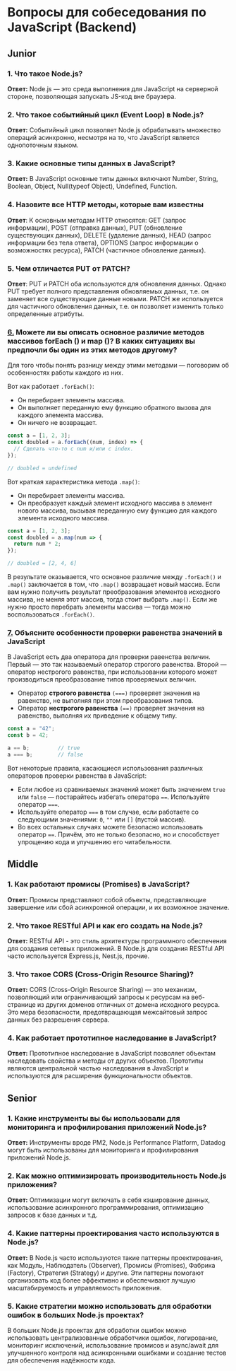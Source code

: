 # Вопросы для собеседования по JavaScript (Backend)

## Junior
### 1. Что такое Node.js?
**Ответ:** Node.js — это среда выполнения для JavaScript на серверной стороне, позволяющая запускать JS-код вне браузера.

### 2. Что такое событийный цикл (Event Loop) в Node.js?
**Ответ:** Событийный цикл позволяет Node.js обрабатывать множество операций асинхронно, несмотря на то, что JavaScript является однопоточным языком.

### 3. Какие основные типы данных в JavaScript?
**Ответ:** В JavaScript основные типы данных включают Number, String, Boolean, Object, Null(typeof Object), Undefined, Function.

### 4. Назовите все HTTP методы, которые вам известны
**Ответ**: К основным методам HTTP относятся: GET (запрос информации), POST (отправка данных), PUT (обновление существующих данных), DELETE (удаление данных), HEAD (запрос информации без тела ответа), OPTIONS (запрос информации о возможностях ресурса), PATCH (частичное обновление данных).

### 5. Чем отличается PUT от PATCH?
**Ответ**: PUT и PATCH оба используются для обновления данных. Однако PUT требует полного представления обновляемых данных, т.е. он заменяет все существующие данные новыми. PATCH же используется для частичного обновления данных, т.е. он позволяет изменить только определенные атрибуты.

### [6.](https://github.com/ninja-js/js-interview#13:~:text=%3B%20//%2010-,%D0%9C%D0%BE%D0%B6%D0%B5%D1%82%D0%B5%20%D0%BB%D0%B8%20%D0%B2%D1%8B%20%D0%BE%D0%BF%D0%B8%D1%81%D0%B0%D1%82%D1%8C%20%D0%BE%D1%81%D0%BD%D0%BE%D0%B2%D0%BD%D0%BE%D0%B5%20%D1%80%D0%B0%D0%B7%D0%BB%D0%B8%D1%87%D0%B8%D0%B5%20%D0%BC%D0%B5%D1%82%D0%BE%D0%B4%D0%BE%D0%B2%20%D0%BC%D0%B0%D1%81%D1%81%D0%B8%D0%B2%D0%BE%D0%B2%20forEach%20()%20%D0%B8%20map%20()%3F%20%D0%92%20%D0%BA%D0%B0%D0%BA%D0%B8%D1%85%20%D1%81%D0%B8%D1%82%D1%83%D0%B0%D1%86%D0%B8%D1%8F%D1%85%20%D0%B2%D1%8B%20%D0%BF%D1%80%D0%B5%D0%B4%D0%BF%D0%BE%D1%87%D0%BB%D0%B8%20%D0%B1%D1%8B%20%D0%BE%D0%B4%D0%B8%D0%BD%20%D0%B8%D0%B7%20%D1%8D%D1%82%D0%B8%D1%85%20%D0%BC%D0%B5%D1%82%D0%BE%D0%B4%D0%BE%D0%B2%20%D0%B4%D1%80%D1%83%D0%B3%D0%BE%D0%BC%D1%83%3F,-%D0%94%D0%BB%D1%8F%20%D1%82%D0%BE%D0%B3%D0%BE%20%D1%87%D1%82%D0%BE%D0%B1%D1%8B) Можете ли вы описать основное различие методов массивов forEach () и map ()? В каких ситуациях вы предпочли бы один из этих методов другому?

Для того чтобы понять разницу между этими методами — поговорим об особенностях работы каждого из них.

Вот как работает `.forEach()`:

- Он перебирает элементы массива.
- Он выполняет переданную ему функцию обратного вызова для каждого элемента массива.
- Он ничего не возвращает.

```js
const a = [1, 2, 3];
const doubled = a.forEach((num, index) => {
  // Сделать что-то с num и/или с index.
});

// doubled = undefined
```

Вот краткая характеристика метода `.map()`:

- Он перебирает элементы массива.
- Он преобразует каждый элемент исходного массива в элемент нового массива, вызывая переданную ему функцию для каждого элемента исходного массива.

```js
const a = [1, 2, 3];
const doubled = a.map(num => {
  return num * 2;
});

// doubled = [2, 4, 6]
```

В результате оказывается, что основное различие между `.forEach()` и `.map()` заключается в том, что `.map()` возвращает новый массив. Если вам нужно получить результат преобразования элементов исходного массива, не меняя этот массив, тогда стоит выбрать `.map()`. Если же нужно просто перебрать элементы массива — тогда можно воспользоваться `.forEach()`.

### [7.](https://github.com/ninja-js/js-interview#:~:text=%D1%80%D0%B0%D1%81%D1%81%D0%BA%D0%B0%D0%B7%D0%B0%D1%82%D1%8C%20%D0%BE%20%D0%BA%D0%B0%D0%B6%D0%B4%D0%BE%D0%BC.-,%D0%9E%D0%B1%D1%8A%D1%8F%D1%81%D0%BD%D0%B8%D1%82%D0%B5%20%D0%BE%D1%81%D0%BE%D0%B1%D0%B5%D0%BD%D0%BD%D0%BE%D1%81%D1%82%D0%B8%20%D0%BF%D1%80%D0%BE%D0%B2%D0%B5%D1%80%D0%BA%D0%B8%20%D1%80%D0%B0%D0%B2%D0%B5%D0%BD%D1%81%D1%82%D0%B2%D0%B0%20%D0%B7%D0%BD%D0%B0%D1%87%D0%B5%D0%BD%D0%B8%D0%B9%20%D0%B2%20JavaScript,-%D0%92%20JavaScript%20%D0%B5%D1%81%D1%82%D1%8C) Объясните особенности проверки равенства значений в JavaScript

В JavaScript есть два оператора для проверки равенства величин. Первый — это так называемый оператор строгого равенства. Второй — оператор нестрогого равенства, при использовании которого может производиться преобразование типов проверяемых величин.

- Оператор __строгого равенства__ `(===)` проверяет значения на равенство, не выполняя при этом преобразования типов.
- Оператор __нестрогого равенства__ `(==)` проверяет значения на равенство, выполняя их приведение к общему типу.

```js
const a = "42";
const b = 42;

a == b;         // true
a === b;        // false
```

Вот некоторые правила, касающиеся использования различных операторов проверки равенства в JavaScript:

- Если любое из сравниваемых значений может быть значением `true` или `false` — постарайтесь избегать оператора `==`. Используйте оператор `===`.
- Используйте оператор `===` в том случае, если работаете со следующими значениями: `0`, `""` или `[]` (пустой массив).
- Во всех остальных случаях можете безопасно использовать оператор `==`. Причём, это не только безопасно, но и способствует упрощению кода и улучшению его читабельности.

## Middle
### 1. Как работают промисы (Promises) в JavaScript?
**Ответ:** Промисы представляют собой объекты, представляющие завершение или сбой асинхронной операции, и их возможное значение.

### 2. Что такое RESTful API и как его создать на Node.js?
**Ответ:** RESTful API - это стиль архитектуры программного обеспечения для создания сетевых приложений. В Node.js для создания RESTful API часто используется Express.js, Nest.js, прочие.

### 3. Что такое CORS (Cross-Origin Resource Sharing)?
**Ответ:** CORS (Cross-Origin Resource Sharing) — это механизм, позволяющий или ограничивающий запросы к ресурсам на веб-странице из других доменов отличных от домена исходного ресурса. Это мера безопасности, предотвращающая межсайтовый запрос данных без разрешения сервера.

### 4. Как работает прототипное наследование в JavaScript?
**Ответ:** Прототипное наследование в JavaScript позволяет объектам наследовать свойства и методы от других объектов. Прототипы являются центральной частью наследования в JavaScript и используются для расширения функциональности объектов.

## Senior
### 1. Какие инструменты вы бы использовали для мониторинга и профилирования приложений Node.js?
**Ответ:** Инструменты вроде PM2, Node.js Performance Platform, Datadog могут быть использованы для мониторинга и профилирования приложений Node.js.

### 2. Как можно оптимизировать производительность Node.js приложения?
**Ответ:** Оптимизации могут включать в себя кэширование данных, использование асинхронного программирования, оптимизацию запросов к базе данных и т.д.

### 4. Какие паттерны проектирования часто используются в Node.js?
**Ответ:** В Node.js часто используются такие паттерны проектирования, как Модуль, Наблюдатель (Observer), Промисы (Promises), Фабрика (Factory), Стратегия (Strategy) и другие. Эти паттерны помогают организовать код более эффективно и обеспечивают лучшую масштабируемость и управляемость приложения.

### 5. Какие стратегии можно использовать для обработки ошибок в больших Node.js проектах?
В больших Node.js проектах для обработки ошибок можно использовать централизованные обработчики ошибок, логирование, мониторинг исключений, использование промисов и async/await для улучшенного контроля над асинхронными ошибками и создание тестов для обеспечения надёжности кода.
